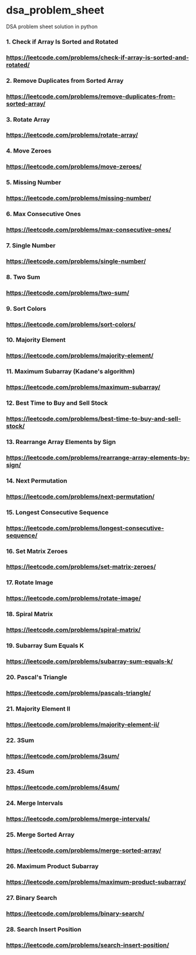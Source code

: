 # dsa_problem_sheet
DSA problem sheet solution in python

### 1. Check if Array Is Sorted and Rotated
### https://leetcode.com/problems/check-if-array-is-sorted-and-rotated/

### 2. Remove Duplicates from Sorted Array
### https://leetcode.com/problems/remove-duplicates-from-sorted-array/

### 3. Rotate Array
### https://leetcode.com/problems/rotate-array/

### 4. Move Zeroes
### https://leetcode.com/problems/move-zeroes/

### 5. Missing Number
### https://leetcode.com/problems/missing-number/

### 6. Max Consecutive Ones
### https://leetcode.com/problems/max-consecutive-ones/

### 7. Single Number
### https://leetcode.com/problems/single-number/

### 8. Two Sum
### https://leetcode.com/problems/two-sum/

### 9. Sort Colors
### https://leetcode.com/problems/sort-colors/

### 10. Majority Element
### https://leetcode.com/problems/majority-element/

### 11. Maximum Subarray (Kadane's algorithm)
### https://leetcode.com/problems/maximum-subarray/

### 12. Best Time to Buy and Sell Stock
### https://leetcode.com/problems/best-time-to-buy-and-sell-stock/

### 13. Rearrange Array Elements by Sign
### https://leetcode.com/problems/rearrange-array-elements-by-sign/

### 14. Next Permutation
### https://leetcode.com/problems/next-permutation/

### 15. Longest Consecutive Sequence
### https://leetcode.com/problems/longest-consecutive-sequence/

### 16. Set Matrix Zeroes
### https://leetcode.com/problems/set-matrix-zeroes/

### 17. Rotate Image
### https://leetcode.com/problems/rotate-image/

### 18. Spiral Matrix
### https://leetcode.com/problems/spiral-matrix/

### 19. Subarray Sum Equals K
### https://leetcode.com/problems/subarray-sum-equals-k/

### 20. Pascal's Triangle
### https://leetcode.com/problems/pascals-triangle/

### 21. Majority Element II
### https://leetcode.com/problems/majority-element-ii/

### 22. 3Sum
### https://leetcode.com/problems/3sum/

### 23. 4Sum
### https://leetcode.com/problems/4sum/

### 24. Merge Intervals
### https://leetcode.com/problems/merge-intervals/

### 25. Merge Sorted Array
### https://leetcode.com/problems/merge-sorted-array/

### 26. Maximum Product Subarray
### https://leetcode.com/problems/maximum-product-subarray/

### 27. Binary Search
### https://leetcode.com/problems/binary-search/

### 28. Search Insert Position
### https://leetcode.com/problems/search-insert-position/
